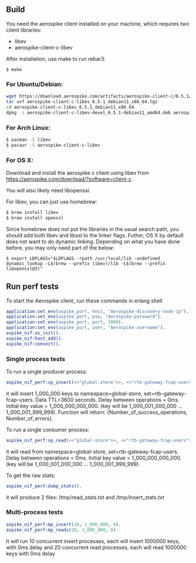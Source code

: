 ## Build

You need the aerospike client installed on your machine, which requires
two client libraries:

* libev
* aerospike-client-c-libev

After installation, use make to run rebar3:

```base
$ make
```

### For Ubuntu/Debian:
```bash
wget https://download.aerospike.com/artifacts/aerospike-client-c/6.5.1/aerospike-client-c-libev_6.5.1_debian11_x86_64.tgz
tar xvf aerospike-client-c-libev_6.5.1_debian11_x86_64.tgz
cd aerospike-client-c-libev_6.5.1_debian11_x86_64
dpkg -i aerospike-client-c-libev-devel_6.5.1-debian11_amd64.deb aerospike-client-c-libev_6.5.1-debian11_amd64.deb
```

### For Arch Linux:
```bash
$ pacman -S libev
$ pacaur -S aerospike-client-c-libev
```

### For OS X:

Download and install the aerospike c client using libev from
https://aerospike.com/download/?software=client-c .

You will also likely need libopenssl.

For libev, you can just use homebrew:
```bash
$ brew install libev
$ brew install openssl
```

Since homebrew does not put the libraries in the usual search path, you should add both libev and libssl to the linker flags. Futher, OS X by default does not want to do dynamic linking. Depending on what you have done before, you may only need part of the below:

```
$ export LDFLAGS="$LDFLAGS -rpath /usr/local/lib -undefined dynamic_lookup -L$(brew --prefix libev)/lib -L$(brew --prefix libopenssl@3)"
```

## Run perf tests

To start the Aerospike client, run these commands in erlang shell

```erlang
application:set_env(aspike_port, host, "Aerospike-discovery-node-ip").
application:set_env(aspike_port, psw, "Aerospike-password").
application:set_env(aspike_port, port, 3000).
application:set_env(aspike_port, user, "Aerospike-username").
aspike_nif:as_init().
aspike_nif:host_add().
aspike_nif:connect().
```

### Single process tests

To run a single producer process:
```erlang
aspike_nif_perf:sp_insert(<<"global-store">>, <<"rtb-gateway-fcap-users">>, 1_000_000, 3600, 0, 1_000_000_000_000, 0, 0).
```
it will insert 1_000_000 keys to namespace=global-store, set=rtb-gateway-fcap-users. Data TTL=3600 seconds. Delay between operations = 0ms. Initial key value = 1_000_000_000_000. (key will be 1_000_001_000_000 ... 1_000_001_999_999).
Function will return: {Number_of_success_operations, Number_of_errors}.

To run a single consumer process:
```erlang
aspike_nif_perf:sp_read(<<"global-store">>, <<"rtb-gateway-fcap-users">>, 1_000_000, 0, 1_000_000_000_000, 0, 0, 0).
```
it will read from namespace=global-store, set=rtb-gateway-fcap-users. Delay between operations = 0ms. Initial key value = 1_000_000_000_000. (key will be 1_000_001_000_000 ... 1_000_001_999_999).

To get the raw stats:
```erlang
aspike_nif_perf:dump_stats().
```
it will produce 2 files: /tmp/read_stats.txt and /tmp/insert_stats.txt

### Multi-process tests

```erlang
aspike_nif_perf:mp_insert(10, 1_000_000, 0).
aspike_nif_perf:mp_reads(20, 1_000_000, 0).
```

It will run 10 concurrent insert processes, each will insert 1000000 keys, with 0ms delay
and 20 concurrent read processes, each will read 1000000 keys with 0ms delay
